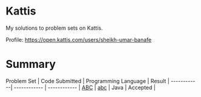 # Kattis
My solutions to problem sets on Kattis.

Profile: https://open.kattis.com/users/sheikh-umar-banafe

# Summary
Problem Set  | Code Submitted | Programming Language | Result |
------------| ------------ | ------------ | 
[ABC](https://open.kattis.com/problems/abc) | [abc](https://open.kattis.com/submissions/5381757) | Java | Accepted |
